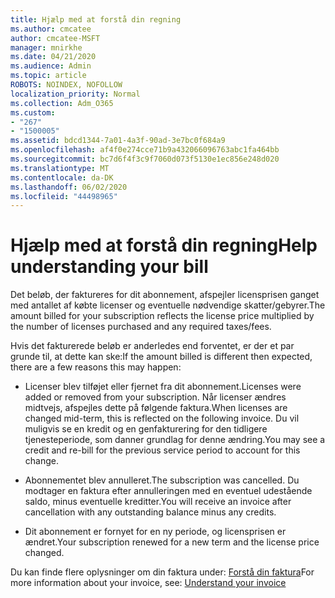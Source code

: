 ```yaml
---
title: Hjælp med at forstå din regning
ms.author: cmcatee
author: cmcatee-MSFT
manager: mnirkhe
ms.date: 04/21/2020
ms.audience: Admin
ms.topic: article
ROBOTS: NOINDEX, NOFOLLOW
localization_priority: Normal
ms.collection: Adm_O365
ms.custom:
- "267"
- "1500005"
ms.assetid: bdcd1344-7a01-4a3f-90ad-3e7bc0f684a9
ms.openlocfilehash: af4f0e274cce71b9a432066096763abc1fa464bb
ms.sourcegitcommit: bc7d6f4f3c9f7060d073f5130e1ec856e248d020
ms.translationtype: MT
ms.contentlocale: da-DK
ms.lasthandoff: 06/02/2020
ms.locfileid: "44498965"
---
```

# <a name="help-understanding-your-bill"></a><span data-ttu-id="22c8a-102">Hjælp med at forstå din regning</span><span class="sxs-lookup"><span data-stu-id="22c8a-102">Help understanding your bill</span></span>

<span data-ttu-id="22c8a-103">Det beløb, der faktureres for dit abonnement, afspejler licensprisen ganget med antallet af købte licenser og eventuelle nødvendige skatter/gebyrer.</span><span class="sxs-lookup"><span data-stu-id="22c8a-103">The amount billed for your subscription reflects the license price multiplied by the number of licenses purchased and any required taxes/fees.</span></span>
  
<span data-ttu-id="22c8a-104">Hvis det fakturerede beløb er anderledes end forventet, er der et par grunde til, at dette kan ske:</span><span class="sxs-lookup"><span data-stu-id="22c8a-104">If the amount billed is different then expected, there are a few reasons this may happen:</span></span>
  
- <span data-ttu-id="22c8a-105">Licenser blev tilføjet eller fjernet fra dit abonnement.</span><span class="sxs-lookup"><span data-stu-id="22c8a-105">Licenses were added or removed from your subscription.</span></span> <span data-ttu-id="22c8a-106">Når licenser ændres midtvejs, afspejles dette på følgende faktura.</span><span class="sxs-lookup"><span data-stu-id="22c8a-106">When licenses are changed mid-term, this is reflected on the following invoice.</span></span> <span data-ttu-id="22c8a-107">Du vil muligvis se en kredit og en genfakturering for den tidligere tjenesteperiode, som danner grundlag for denne ændring.</span><span class="sxs-lookup"><span data-stu-id="22c8a-107">You may see a credit and re-bill for the previous service period to account for this change.</span></span>

- <span data-ttu-id="22c8a-108">Abonnementet blev annulleret.</span><span class="sxs-lookup"><span data-stu-id="22c8a-108">The subscription was cancelled.</span></span> <span data-ttu-id="22c8a-109">Du modtager en faktura efter annulleringen med en eventuel udestående saldo, minus eventuelle kreditter.</span><span class="sxs-lookup"><span data-stu-id="22c8a-109">You will receive an invoice after cancellation with any outstanding balance minus any credits.</span></span>

- <span data-ttu-id="22c8a-110">Dit abonnement er fornyet for en ny periode, og licensprisen er ændret.</span><span class="sxs-lookup"><span data-stu-id="22c8a-110">Your subscription renewed for a new term and the license price changed.</span></span>

<span data-ttu-id="22c8a-111">Du kan finde flere oplysninger om din faktura under: [Forstå din faktura](https://docs.microsoft.com/microsoft-365/commerce/billing-and-payments/understand-your-invoice2)</span><span class="sxs-lookup"><span data-stu-id="22c8a-111">For more information about your invoice, see: [Understand your invoice](https://docs.microsoft.com/microsoft-365/commerce/billing-and-payments/understand-your-invoice2)</span></span>